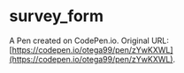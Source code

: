 # survey_form

A Pen created on CodePen.io. Original URL: [https://codepen.io/otega99/pen/zYwKXWL](https://codepen.io/otega99/pen/zYwKXWL).


